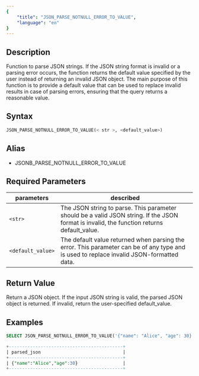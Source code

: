 ```yaml
---
{
    "title": "JSON_PARSE_NOTNULL_ERROR_TO_VALUE",
    "language": "en"
}
---
```


<!-- 
Licensed to the Apache Software Foundation (ASF) under one
or more contributor license agreements.  See the NOTICE file
distributed with this work for additional information
regarding copyright ownership.  The ASF licenses this file
to you under the Apache License, Version 2.0 (the
"License"); you may not use this file except in compliance
with the License.  You may obtain a copy of the License at

  http://www.apache.org/licenses/LICENSE-2.0

Unless required by applicable law or agreed to in writing,
software distributed under the License is distributed on an
"AS IS" BASIS, WITHOUT WARRANTIES OR CONDITIONS OF ANY
KIND, either express or implied.  See the License for the
specific language governing permissions and limitations
under the License.
-->

## Description

Function to parse JSON strings. If the JSON string format is invalid or a parsing error occurs, the function returns the default value specified by the user instead of returning an invalid JSON object. The main purpose of this function is to provide a default value that can be used to replace invalid results in case of parsing errors, ensuring that the query returns a reasonable value.

## Syntax

```sql
JSON_PARSE_NOTNULL_ERROR_TO_VALUE(< str >, <default_value>)
```

## Alias

- JSONB_PARSE_NOTNULL_ERROR_TO_VALUE

## Required Parameters

| parameters| described|
|------|------|
| `<str>` | The JSON string to parse. This parameter should be a valid JSON string. If the JSON format is invalid, the function returns default_value. |
| `<default_value>` | The default value returned when parsing the error. This parameter can be of any type and is used to replace invalid JSON-formatted data. |


## Return Value

Return a JSON object. If the input JSON string is valid, the parsed JSON object is returned. If invalid, return the user-specified default_value.


## Examples

```sql
SELECT JSON_PARSE_NOTNULL_ERROR_TO_VALUE('{"name": "Alice", "age": 30}', '{"name": "Unknown", "age":  0}') AS parsed_json;

```

```sql
+-------------------------------------------+
| parsed_json                               |
+-------------------------------------------+
| {"name":"Alice","age":30}                 |
+-------------------------------------------+
```
